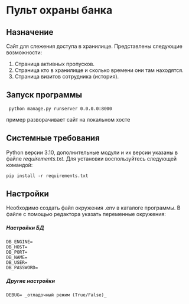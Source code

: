 # Пульт охраны банка

## Назначение
Сайт для слежения доступа в хранилище.
Представлены следующие возможности:

1. Страница активных пропусков.
2. Страница кто в хранилище и сколько времени они там находятся.
3. Страница визитов сотрудника (история).

## Запуск программы
```
 python manage.py runserver 0.0.0.0:8000
```
пример разворачивает сайт на локальном хосте

## Системные требования

Python версии 3.10, дополнительные модули и их версии указаны в файле *requirements.txt*.
Для установки воспользуйтесь следующей командой:
```
pip install -r requirements.txt
```
## Настройки
Необходимо создать файл окружения .env в каталоге программы.
В файле с помощью редактора указать переменные окружения:

##### Настройки БД
```
DB_ENGINE=
DB_HOST=
DB_PORT=
DB_NAME=
DB_USER=
DB_PASSWORD=
```
##### Другие настройки

```
DEBUG= _отладочный режим (True/False)_
```
